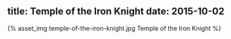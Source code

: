 title: Temple of the Iron Knight
date: 2015-10-02
---

{% asset_img temple-of-the-iron-knight.jpg Temple of the Iron Knight %}


